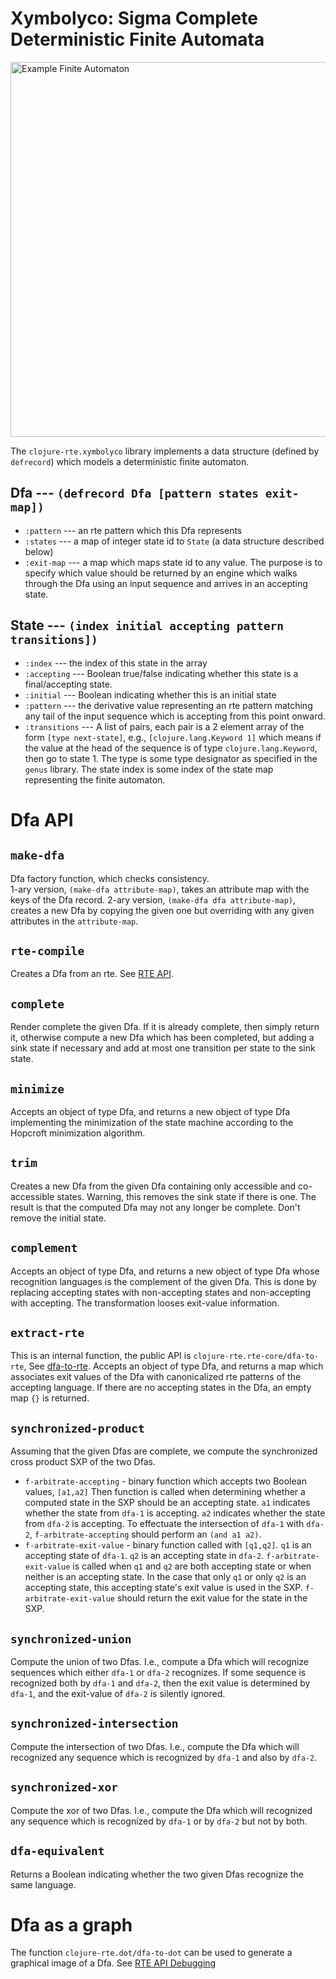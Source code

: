# Xymbolyco: Sigma Complete Deterministic Finite Automata

<img src="../img/example-dfa.png" alt="Example Finite Automaton" width="600"/>

The `clojure-rte.xymbolyco` library implements a data structure (defined by `defrecord`)
which models a deterministic finite automaton.

## Dfa --- `(defrecord Dfa [pattern states exit-map])`
* `:pattern` --- an rte pattern which this Dfa represents
* `:states` --- a map of integer state id to `State` (a data structure described below)
* `:exit-map` --- a map which maps state id to any value.  The purpose is to specify which value
should be returned by an engine which walks through the Dfa using an input sequence and
arrives in an accepting state.

## State --- `(index initial accepting pattern transitions])`
* `:index` --- the index of this state in the array
* `:accepting` --- Boolean true/false indicating whether this state is a  final/accepting state.
* `:initial` --- Boolean indicating whether this is an initial state
* `:pattern` --- the derivative value representing an rte pattern matching
any tail of the input sequence which is accepting from this point
onward.
* `:transitions` --- A list of pairs, each pair is a 2 element array of the form
`[type next-state]`, e.g., `[clojure.lang.Keyword 1]`
which means if the value at the head of the sequence is of type
`clojure.lang.Keyword`, then go to state 1.  The type is some type designator
as specified in the `genus` library.  The state index is some index of the state
map representing the finite automaton.

# Dfa API

## `make-dfa` 
Dfa factory function, which checks consistency.  
1-ary version, `(make-dfa attribute-map)`, takes an attribute map with the keys of the Dfa record.
2-ary version, `(make-dfa dfa attribute-map)`, creates a new Dfa by copying the given one but overriding
with any given attributes in the `attribute-map`.
## `rte-compile`
Creates a Dfa from an rte.  See [RTE API](api.md).
## `complete `
Render complete the given Dfa.
If it is already complete, then simply return it,
otherwise compute a new Dfa which has been completed, but
adding a sink state if necessary and add at most one transition
per state to the sink state.

## `minimize`
Accepts an object of type Dfa, and returns a new object of type Dfa
implementing the minimization of the state machine according to the
Hopcroft minimization algorithm.

## `trim`
Creates a new Dfa from the given Dfa containing only accessible and co-accessible
states.  Warning, this removes the sink state if there is one.  The result is
that the computed Dfa may not any longer be complete.
Don't remove the initial state.

## `complement`
Accepts an object of type Dfa, and returns a new object of type Dfa
whose recognition languages is the complement of the given Dfa.
This is done by replacing accepting states with non-accepting states
and non-accepting with accepting.  The transformation looses exit-value
information.

## `extract-rte`
This is an internal function, the public API is `clojure-rte.rte-core/dfa-to-rte`, See [dfa-to-rte](api.md/#dfa-to-rte-dfa).
Accepts an object of type Dfa, and returns a map which associates
exit values of the Dfa with canonicalized rte patterns of the accepting
language. If there are no accepting states in the Dfa, an empty map `{}`
is returned.

## `synchronized-product`
Assuming that the given Dfas are complete, we compute the synchronized cross product SXP
of the two Dfas.
*  `f-arbitrate-accepting` - binary function which accepts two Boolean values, `[a1,a2]`
Then function is called when determining whether a computed state in the SXP
should be an accepting state.  `a1` indicates whether the state from `dfa-1` is
accepting.  `a2` indicates whether the state from `dfa-2` is accepting.
To effectuate the intersection of `dfa-1` with `dfa-2`, `f-arbitrate-accepting` should
perform an `(and a1 a2)`.
* `f-arbitrate-exit-value` - binary function called with `[q1,q2]`.  `q1` is an accepting state
of `dfa-1`.  `q2` is an accepting state in `dfa-2`.
`f-arbitrate-exit-value` is called when `q1` and `q2` are both accepting state or
when neither is an accepting state.   In the case that only `q1` or only `q2`
is an accepting state, this accepting state's exit value is used in the SXP.
`f-arbitrate-exit-value` should return the exit value for the state in the SXP.

## `synchronized-union`
Compute the union of two Dfas.  I.e., compute a Dfa which
will recognize sequences which either `dfa-1` or `dfa-2` recognizes.
If some sequence is recognized both by `dfa-1` and `dfa-2`, then
the exit value is determined by `dfa-1`, and the exit-value of
`dfa-2` is silently ignored.

## `synchronized-intersection`
Compute the intersection of two Dfas. I.e., compute the Dfa which
will recognized any sequence which is recognized by `dfa-1` and also
by `dfa-2`.

## `synchronized-xor`
Compute the xor of two Dfas. I.e., compute the Dfa which
will recognized any sequence which is recognized by `dfa-1` or
by `dfa-2` but not by both.

## `dfa-equivalent`
Returns a Boolean indicating whether the two given Dfas
recognize the same language.

# Dfa as a graph

The function `clojure-rte.dot/dfa-to-dot` can be used to generate a graphical
image of a Dfa.  See [RTE API Debugging](api.md/#debugging)

<!--  LocalWords:  rte Dfa alt img png src xymbolyco RTE API Dfas 
 -->
<!--  LocalWords:  Hopcroft  SXP
 -->
